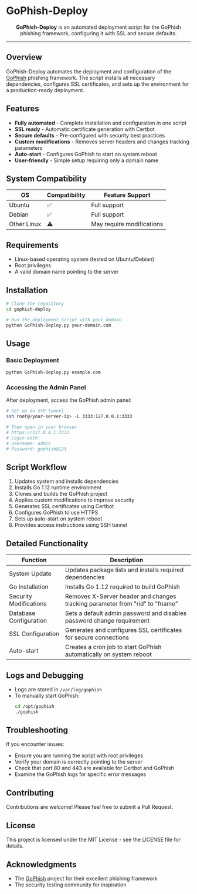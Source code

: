 # GoPhish-Deploy

<p align="center">
  <b>GoPhish-Deploy</b> is an automated deployment script for the GoPhish phishing framework, configuring it with SSL and secure defaults.
</p>

---

## Overview

GoPhish-Deploy automates the deployment and configuration of the [GoPhish](https://github.com/gophish/gophish) phishing framework. The script installs all necessary dependencies, configures SSL certificates, and sets up the environment for a production-ready deployment.

## Features

- **Fully automated** - Complete installation and configuration in one script
- **SSL ready** - Automatic certificate generation with Certbot
- **Secure defaults** - Pre-configured with security best practices
- **Custom modifications** - Removes server headers and changes tracking parameters
- **Auto-start** - Configures GoPhish to start on system reboot
- **User-friendly** - Simple setup requiring only a domain name

## System Compatibility

| OS | Compatibility | Feature Support |
|----|---------------|-----------------|
| Ubuntu | ✅ | Full support |
| Debian | ✅ | Full support |
| Other Linux | ⚠️ | May require modifications |

## Requirements

- Linux-based operating system (tested on Ubuntu/Debian)
- Root privileges
- A valid domain name pointing to the server

## Installation

```bash
# Clone the repository
cd gophish-deploy

# Run the deployment script with your domain
python GoPhish-Deploy.py your-domain.com
```

## Usage

### Basic Deployment

```bash
python GoPhish-Deploy.py example.com
```

### Accessing the Admin Panel

After deployment, access the GoPhish admin panel:

```bash
# Set up an SSH tunnel
ssh root@<your-server-ip> -L 3333:127.0.0.1:3333

# Then open in your browser
# https://127.0.0.1:3333
# Login with:
# Username: admin
# Password: gophish@123
```

## Script Workflow

1. Updates system and installs dependencies
2. Installs Go 1.12 runtime environment
3. Clones and builds the GoPhish project
4. Applies custom modifications to improve security
5. Generates SSL certificates using Certbot
6. Configures GoPhish to use HTTPS
7. Sets up auto-start on system reboot
8. Provides access instructions using SSH tunnel

## Detailed Functionality

| Function | Description |
|----------|-------------|
| System Update | Updates package lists and installs required dependencies |
| Go Installation | Installs Go 1.12 required to build GoPhish |
| Security Modifications | Removes X-Server header and changes tracking parameter from "rid" to "fname" |
| Database Configuration | Sets a default admin password and disables password change requirement |
| SSL Configuration | Generates and configures SSL certificates for secure connections |
| Auto-start | Creates a cron job to start GoPhish automatically on system reboot |

## Logs and Debugging

- Logs are stored in `/var/log/gophish`
- To manually start GoPhish:
  ```bash
  cd /opt/gophish
  ./gophish
  ```

## Troubleshooting

If you encounter issues:
- Ensure you are running the script with root privileges
- Verify your domain is correctly pointing to the server
- Check that port 80 and 443 are available for Certbot and GoPhish
- Examine the GoPhish logs for specific error messages

## Contributing

Contributions are welcome! Please feel free to submit a Pull Request.

## License

This project is licensed under the MIT License - see the LICENSE file for details.

## Acknowledgments

- The [GoPhish](https://github.com/gophish/gophish) project for their excellent phishing framework
- The security testing community for inspiration
